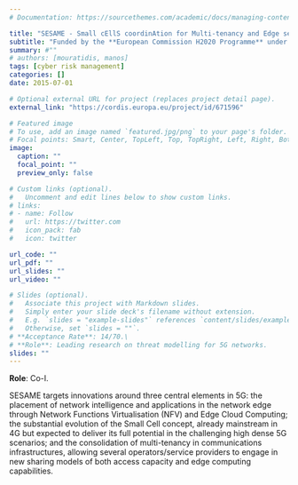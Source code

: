 ```yaml
---
# Documentation: https://sourcethemes.com/academic/docs/managing-content/

title: "SESAME - Small cEllS coordinAtion for Multi-tenancy and Edge services"
subtitle: "Funded by the **European Commission H2020 Programme** under **Grant agreement ID: 671596** (1 July 2015 to 31 December 2017)"
summary: #""
# authors: [mouratidis, manos]
tags: [cyber risk management]
categories: []
date: 2015-07-01

# Optional external URL for project (replaces project detail page).
external_link: "https://cordis.europa.eu/project/id/671596"

# Featured image
# To use, add an image named `featured.jpg/png` to your page's folder.
# Focal points: Smart, Center, TopLeft, Top, TopRight, Left, Right, BottomLeft, Bottom, BottomRight.
image:
  caption: ""
  focal_point: ""
  preview_only: false

# Custom links (optional).
#   Uncomment and edit lines below to show custom links.
# links:
# - name: Follow
#   url: https://twitter.com
#   icon_pack: fab
#   icon: twitter

url_code: ""
url_pdf: ""
url_slides: ""
url_video: ""

# Slides (optional).
#   Associate this project with Markdown slides.
#   Simply enter your slide deck's filename without extension.
#   E.g. `slides = "example-slides"` references `content/slides/example-slides.md`.
#   Otherwise, set `slides = ""`.
# **Acceptance Rate**: 14/70.\
# **Role**: Leading research on threat modelling for 5G networks.
slides: ""
---
```

<!-- **Budget**: €8,266,932.76 (University of Brighton share €331,639). -->
**Role**: Co-I.
<!--  **Principal Investigator**: Haris Mouratidis. -->

SESAME targets innovations around three central elements in 5G: the placement of network intelligence and applications in the network edge through Network Functions Virtualisation (NFV) and Edge Cloud Computing; the substantial evolution of the Small Cell concept, already mainstream in 4G but expected to deliver its full potential in the challenging high dense 5G scenarios; and the consolidation of multi-tenancy in communications infrastructures, allowing several operators/service providers to engage in new sharing models of both access capacity and edge computing capabilities.

